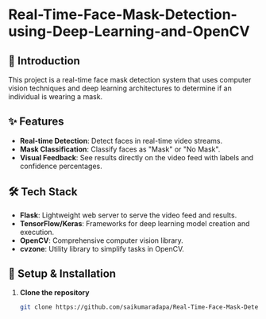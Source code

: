 # Real-Time-Face-Mask-Detection-using-Deep-Learning-and-OpenCV

## 🚀 Introduction
This project is a real-time face mask detection system that uses computer vision techniques and deep learning architectures to determine if an individual is wearing a mask.

## ✨ Features
- **Real-time Detection**: Detect faces in real-time video streams.
- **Mask Classification**: Classify faces as "Mask" or "No Mask".
- **Visual Feedback**: See results directly on the video feed with labels and confidence percentages.

## 🛠️ Tech Stack
- **Flask**: Lightweight web server to serve the video feed and results.
- **TensorFlow/Keras**: Frameworks for deep learning model creation and execution.
- **OpenCV**: Comprehensive computer vision library.
- **cvzone**: Utility library to simplify tasks in OpenCV.

## 🚀 Setup & Installation
1. **Clone the repository**
   ```bash
   git clone https://github.com/saikumaradapa/Real-Time-Face-Mask-Detection-using-Deep-Learning-and-OpenCV/.git
